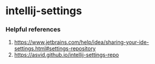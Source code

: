 # intellij-settings

### Helpful references
1. https://www.jetbrains.com/help/idea/sharing-your-ide-settings.html#settings-repository
2. https://asvid.github.io/intellij-settings-repo
